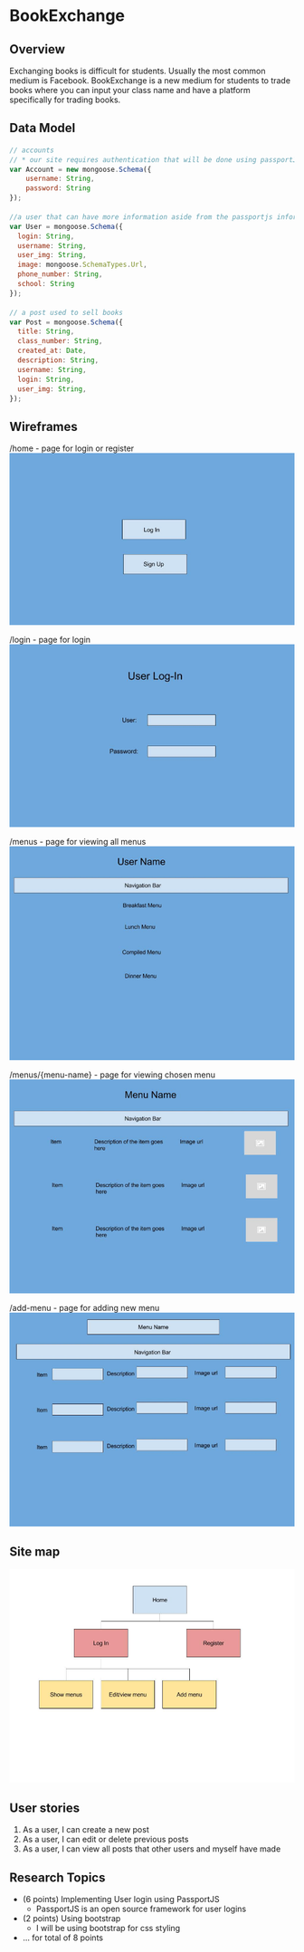 # BookExchange

## Overview

Exchanging books is difficult for students. Usually the most common medium is Facebook. BookExchange is a new medium for students to trade books where you can input your class name and have a platform specifically for trading books.

## Data Model


```javascript
// accounts
// * our site requires authentication that will be done using passportJS
var Account = new mongoose.Schema({
    username: String,
    password: String
});

//a user that can have more information aside from the passportjs information
var User = mongoose.Schema({
  login: String,
  username: String,
  user_img: String,
  image: mongoose.SchemaTypes.Url,
  phone_number: String,
  school: String
});

// a post used to sell books
var Post = mongoose.Schema({
  title: String,
  class_number: String,
  created_at: Date,
  description: String,
  username: String,
  login: String,
  user_img: String,
});
```

## Wireframes

/home - page for login or register
![home](documentation/sign-up.jpg)

/login - page for login
![login](documentation/log-in.jpg)

/menus - page for viewing all menus
![view-all](documentation/list-of-menus.jpg)

/menus/{menu-name} - page for viewing chosen menu
![view-menu](documentation/edit-menu.jpg)

/add-menu - page for adding new menu
![view-menu](documentation/add-menu.jpg)

## Site map

![site-map](documentation/site-map.jpg)



## User stories

1. As a user, I can create a new post
2. As a user, I can edit or delete previous posts
3. As a user, I can view all posts that other users and myself have made

## Research Topics
* (6 points) Implementing User login using PassportJS
    * PassportJS is an open source framework for user logins
* (2 points) Using bootstrap
    * I will be using bootstrap for css styling
* ... for total of 8 points